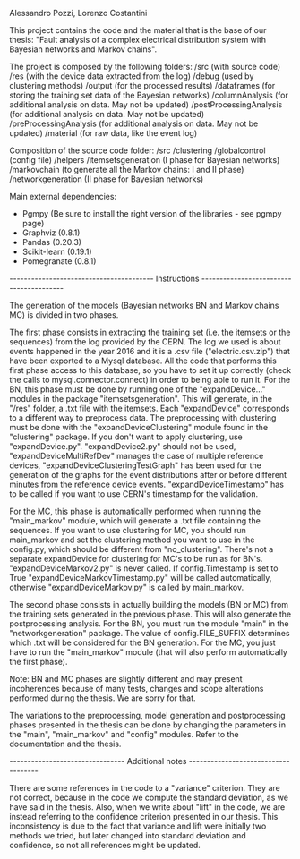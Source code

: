 Alessandro Pozzi, Lorenzo Costantini

This project contains the code and the material that is the base of our thesis:
"Fault analysis of a complex electrical distribution system with Bayesian networks and Markov chains".

The project is composed by the following folders:
/src (with source code)
/res (with the device data extracted from the log)
	/debug (used by clustering methods)
/output (for the processed results)
	/dataframes (for storing the training set data of the Bayesian networks)
	/columnAnalysis (for additional analysis on data. May not be updated)
	/postProcessingAnalysis (for additional analysis on data. May not be updated)
	/preProcessingAnalysis (for additional analysis on data. May not be updated)
/material (for raw data, like the event log)

Composition of the source code folder:
/src
	/clustering 
	/globalcontrol (config file)
	/helpers
	/itemsetsgeneration (I phase for Bayesian networks)
	/markovchain (to generate all the Markov chains: I and II phase)
	/networkgeneration (II phase for Bayesian networks)
  
Main external dependencies:
- Pgmpy (Be sure to install the right version of the libraries - see pgmpy page)
- Graphviz (0.8.1)
- Pandas (0.20.3)
- Scikit-learn (0.19.1)
- Pomegranate (0.8.1)

---------------------------------------- Instructions ----------------------------------------

The generation of the models (Bayesian networks BN and Markov chains MC) is divided in two phases.

The first phase consists in extracting the training set (i.e. the itemsets or the sequences) from the log provided by the CERN. The log we used is about events happened in the year 2016 and it is a .csv file ("electric.csv.zip") that have been exported to a Mysql database. All the code that performs this first phase access to this database, so you have to set it up correctly (check the calls to mysql.connector.connect) in order to being able to run it.
For the BN, this phase must be done by running one of the "expandDevice..." modules in the package "itemsetsgeneration". This will generate, in the "/res" folder, a .txt file with the itemsets. Each "expandDevice" corresponds to a different way to preprocess data.
The preprocessing with clustering must be done with the "expandDeviceClustering" module found in the "clustering" package. If you don't want to apply clustering, use "expandDevice.py". "expandDevice2.py" should not be used, "expandDeviceMultiRefDev" manages the case of multiple reference devices, "expandDeviceClusteringTestGraph" has been used for the generation of the graphs for the event distributions after or before different minutes from the reference device events. "expandDeviceTimestamp" has to be called if you want to use CERN's timestamp for the validation.

For the MC, this phase is automatically performed when running the "main_markov" module, which will generate a .txt file containing the sequences. If you want to use clustering for MC, you should run main_markov and set the clustering method you want to use in the config.py, which should be different from "no_clustering". There's not a separate expandDevice for clustering for MC's to be run as for BN's. "expandDeviceMarkov2.py" is never called. If config.Timestamp is set to True "expandDeviceMarkovTimestamp.py" will be called automatically, otherwise "expandDeviceMarkov.py" is called by main_markov.

The second phase consists in actually building the models (BN or MC) from the training sets generated in the previous phase. This will also generate the postprocessing analysis.
For the BN, you must run the module "main" in the "networkgeneration" package. The value of config.FILE_SUFFIX determines which .txt will be considered for the BN generation.
For the MC, you just have to run the "main_markov" module (that will also perform automatically the first phase).

Note: BN and MC phases are slightly different and may present incoherences because of many tests, changes and scope alterations performed during the thesis. We are sorry for that.

The variations to the preprocessing, model generation and postprocessing phases presented in the thesis can be done by changing the parameters in the "main", "main_markov" and "config" modules. Refer to the documentation and the thesis.

-------------------------------- Additional notes ------------------------------------

There are some references in the code to a "variance" criterion. They are not correct, because in the code we compute the standard deviation, as we have said in the thesis. Also, when we write about "lift" in the code, we are instead referring to the confidence criterion presented in our thesis. This inconsistency is due to the fact that variance and lift were initially two methods we tried, but later changed into standard deviation and confidence, so not all references might be updated.
